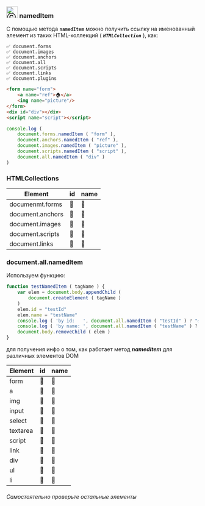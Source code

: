### <img src="https://avatars2.githubusercontent.com/u/19735284?s=40&v=4" width="30" title="Ⓒ Irina Fylyppova ( garevna ) 2019"/> namedItem

С помощью метода **`namedItem`** можно получить ссылку на именованный элемент из таких HTML-коллекций ( _**`HTMLCollection`**_ ), как:

    ✅ document.forms
    ✅ document.images
    ✅ document.anchors
    ✅ document.all
    ✅ document.scripts
    ✅ document.links
    ✅ document.plugins
```html
<form name="form">
    <a name="ref">🏠</a>
    <img name="picture"/>
</form>
<div id="div"></div>
<script name="script"></script>
```
```javascript
console.log (
    document.forms.namedItem ( "form" ),
    document.anchors.namedItem ( "ref" ),
    document.images.namedItem ( "picture" ),
    document.scripts.namedItem ( "script" ),
    document.all.namedItem ( "div" )
)
```
### HTMLCollections

| Element | id | name |
|-|-|-|
| documenmt.forms | :large_blue_circle: | :large_blue_circle: |
| document.anchors | :large_blue_circle: | :large_blue_circle: |
| document.images | :large_blue_circle: | :large_blue_circle: |
| document.scripts | :large_blue_circle: | :large_blue_circle: |
| document.links | :red_circle: | :red_circle: |

### document.all.namedItem

Используем функцию:

```javascript
function testNamedItem ( tagName ) {
    var elem = document.body.appendChild (
        document.createElement ( tagName )
    )
    elem.id = "testId"
    elem.name = "testName"
    console.log ( 'by id:   ', document.all.namedItem ( "testId" ) ? "✅" : "⛔️" )
    console.log ( 'by name: ', document.all.namedItem ( "testName" ) ? "✅" : "⛔️" )
    document.body.removeChild ( elem )
}
```
для получения инфо о том, как работает метод **_namedItem_** для различных элементов DOM

| Element | id | name |
|-|-|-|
| form | :large_blue_circle: | :large_blue_circle: |
| a | :large_blue_circle: | :large_blue_circle: |
| img | :large_blue_circle: | :large_blue_circle: |
| input | :large_blue_circle: | :large_blue_circle: |
| select | :large_blue_circle: | :large_blue_circle: |
| textarea | :large_blue_circle: | :large_blue_circle: |
| script | :large_blue_circle: | :red_circle: |
| link | :large_blue_circle: | :red_circle: |
| div | :large_blue_circle: | :red_circle: |
| ul | :large_blue_circle: | :red_circle: |
| li | :large_blue_circle: | :red_circle: |

###### Самостоятельно проверьте остальные элементы
